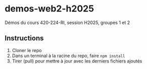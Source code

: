 # demos-web2-h2025
Démos du cours 420-224-RI, session H2025, groupes 1 et 2

## Instructions
1. Cloner le repo
2. Dans un terminal à la racine du repo, faire `npm install`
3. Tirer (pull) pour mettre à jour avec les derniers fichiers ajoutés
